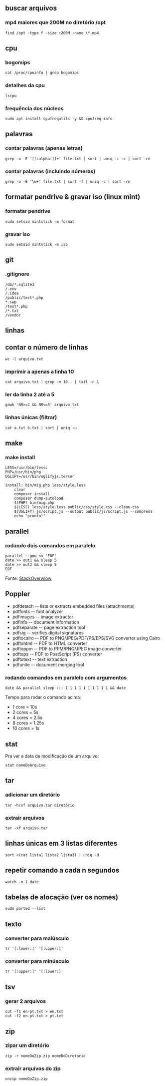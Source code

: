 ## buscar arquivos

### mp4 maiores que 200M no diretório /opt

```
find /opt -type f -size +200M -name \*.mp4
```

## cpu

### bogomips

```
cat /proc/cpuinfo | grep bogomips

```

### detalhes da cpu

```
lscpu
```

### frequência dos núcleos

```
sudo apt install cpufrequtils -y && cpufreq-info
```

## palavras


### contar palavras (apenas letras)

```
grep -o -E '[[:alpha:]]+' file.txt | sort | uniq -i -c | sort -rn
```

### contar palavras (incluindo números)

```
grep -o -E '\w+' file.txt | sort -f | uniq -c | sort -rn
```

## formatar pendrive & gravar iso (linux mint)

### formatar pendrive

```
sudo setsid mintstick -m format
```

### gravar iso

```
sudo setsid mintstick -m iso
```

## git

### .gitignore

```
/db/*.sqlite3
/.env
/.idea
/public/test*.php
*.swp
/test*.php
/*.txt
/vendor
```

## linhas

## contar o número de linhas

```
wc -l arquivo.txt
```

### imprimir a apenas a linha 10

```
cat arquivo.txt | grep -m 10 . | tail -n 1
```

### ler da linha 2 até a 5

```
gawk 'NR>=2 && NR<=5' arquivo.txt
```

### linhas únicas (filtrar)

```
cat a.txt b.txt | sort | uniq -u
```

## make

### make install

```
LESS=/usr/bin/lessc
PHP=/usr/bin/php
UGLIFY=/usr/bin/uglifyjs.terser

install: bin/mig.php less/style.less
	clear
	composer install
	composer dump-autoload
	$(PHP) bin/mig.php
	$(LESS) less/style.less public/css/style.css --clean-css
	$(UGLIFY) js/script.js --output public/js/script.js --compress
	echo "pronto!"
```

## parallel

### rodando dois comandos em paralelo

```
parallel --gnu << 'EOF'
date >> out1 && sleep 5
date >> out2 && sleep 5
EOF
```

Fonte: [StackOverwlow](https://stackoverflow.com/a/33765906)

## Poppler

- pdfdetach -- lists or extracts embedded files (attachments)
- pdffonts -- font analyzer
- pdfimages -- image extractor
- pdfinfo -- document information
- pdfseparate -- page extraction tool
- pdfsig -- verifies digital signatures
- pdftocairo -- PDF to PNG/JPEG/PDF/PS/EPS/SVG converter using Cairo
- pdftohtml -- PDF to HTML converter
- pdftoppm -- PDF to PPM/PNG/JPEG image converter
- pdftops -- PDF to PostScript (PS) converter
- pdftotext -- text extraction
- pdfunite -- document merging tool

### rodando comandos em paralelo com argumentos

```
date && parallel sleep ::: 1 1 1 1 1 1 1 1 1 1 && date
```

Tempo para rodar o comando acima:

- 1 core = 10s
- 2 cores = 5s
- 4 cores = 2.5s
- 8 cores = 1.25s
- 10 cores = 1s

## stat

Pra ver a data de modificação de um arquivo:

```
stat nomeDoArquivo
```

## tar

### adicionar um diretório

```
tar -hcvf arquivo.tar diretório
```

### extrair arquivos

```
tar -xf arquivo.tar
```

## linhas únicas em 3 listas diferentes

```
sort <(cat lista1 lista2 lista3) | uniq -d
```

## repetir comando a cada n segundos

```
watch -n 1 date
```

## tabelas de alocação (ver os nomes)

```
sudo parted --list
```

## texto

### converter para maiúsculo

```
tr '[:lower:]' '[:upper:]'
```

### converter para minúsculo

```
tr '[:upper:]' '[:lower:]'
```

## tsv

### gerar 2 arquivos

```
cut -f1 en-pt.txt > en.txt
cut -f2 en-pt.txt > pt.txt
```

## zip

### zipar um diretório

```
zip -r nomeDoZip.zip nomeDoDiretorio
```

### extrair arquivos do zip

```
unzip nomeDoZip.zip
```
